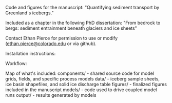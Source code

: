 Code and figures for the manuscript: "Quantifying sediment transport by Greenland's icebergs."

Included as a chapter in the following PhD dissertation: "From bedrock to bergs: sediment entrainment beneath glaciers and ice sheets"

Contact Ethan Pierce for permission to use or modify (ethan.pierce@colorado.edu or via github).

Installation instructions:

Workflow:

Map of what's included:
    components/ - shared source code for model grids, fields, and specific process models
    data/ - iceberg sample sheets, ice basin shapefiles, and solid ice discharge table
    figures/ - finalized figures included in the manuscript
    models/ - code used to drive coupled model runs
    output/ - results generated by models

